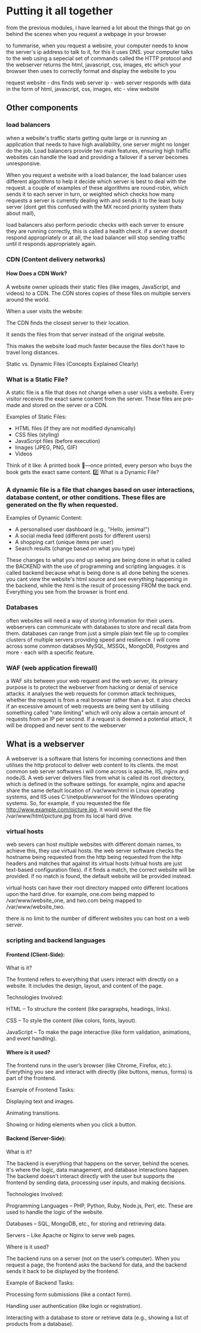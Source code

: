 # Putting it all together

from the previous modules, i have learned a lot about the things that go on behind the scenes when you request a webpage in your browser 

to fummarise, when you request a websire, your computer needs to know the server's ip address to talk to it, for this it uses DNS. your computer talks to the web using a sepecial set of commands called the HTTP protocol and the webserver returns the html, javascript, css, images, etc which your browser then uses to correctly format and display the website to you 

request website - dns finds web server ip - web server responds with data in the form of html, javascript, css, images, etc - view website 

## Other components

### load balancers

when a website's traffic starts getting quite large or is running an application that needs to have high availability, one server might no longer do the job. Load balancers provide two main features, ensuring high traffic websites can handle the load and providing a failover if a server becomes unresponsive. 

When you request a website with a load balancer, the load balancer uses different algorithms to help it decide which server is best to deal with the request. a couple of examples of these algorithms are round-robin, which sends it to each server in turn, or weighted which checks how many requests a server is currently dealing with and sends it to the least busy server (dont get this confused with the MX record priority system thats about mail), 

load balancers also perform periodic checks with each server to ensure they are running correctly, this is called a health check. if a server doesnt respond appropriately or at all, the load balancer will stop sending traffic until it responds appropriately again.

### CDN (Content delivery networks)

#### How Does a CDN Work?

A website owner uploads their static files (like images, JavaScript, and videos) to a CDN.
The CDN stores copies of these files on multiple servers around the world.

When a user visits the website:

The CDN finds the closest server to their location.

It sends the files from that server instead of the original website.

This makes the website load much faster because the files don’t have to travel long distances.

Static vs. Dynamic Files (Concepts Explained Clearly)

### What is a Static File?
A static file is a file that does not change when a user visits a website. Every visitor receives the exact same content from the server. These files are pre-made and stored on the server or a CDN.

Examples of Static Files:

- HTML files (if they are not modified dynamically)
- CSS files (styling)
- JavaScript files (before execution)
- Images (JPEG, PNG, GIF)
- Videos

Think of it like: A printed book 📖—once printed, every person who buys the book gets the exact same content.
2️⃣ What is a Dynamic File?

### A dynamic file is a file that changes based on user interactions, database content, or other conditions. These files are generated on the fly when requested.

Examples of Dynamic Content:
- A personalised user dashboard (e.g., "Hello, jemima!")
- A social media feed (different posts for different users)
- A shopping cart (unique items per user)
- Search results (change based on what you type)

These changes to what you end up seeing are being done in what is called the BACKEND with the use of programming and scripting languages. it is called backend because what is being done is all done behing the scenes. you cant view the website's html source and see everything happening in the backend, while the html is the result of processing FROM the back end. Everything you see from the browser is front end. 
### Databases

often websites will need a way of storing information for their users. webservers can communicate with databases to store and recall data from them. databases can range from just a simple plain text file up to complex clusters of multiple servers providing speed and resilience. I will come across some common databses MySQL, MSSQL, MongoDB, Postgres and more - each with a specific feature.

### WAF (web application firewall)

a WAF sits between your web request and the web server, its primary purpose is to protect the webserver from hacking or denial of service attacks. it analyses the web requests for common attack techniques, whether the request is from a real browser rather than a bot. it also checks if an excessive amount of web requests are being sent by utilising something called "rate limiting" which will only allow a certain amount of requests from an IP per second. If a request is deemed a potential attack, it will be dropped and never sent to the webserver

## What is a webserver

A webserver is a software that listens for incoming connections and then utilises the http protocol to deliver web content to its clients. the most common seb server softwares i will come across is apache, IIS, nginx and nodeJS. A web server delivers files from what is called its root directory, which is defined in the software settings. for example, nginx and apache share the same default location of /var/www/html in Linux operating systems, and IIS uses C:\inetpub\wwwroot for the Windows operating systems. So, for example, if you requested the file http://www.example.com/picture.jpg, it would send the file /var/www/html/picture.jpg from its local hard drive.

### virtual hosts 

web severs can host multiple websites with different domain names, to achieve this, they use virtual hosts. the web server software checks the hostname being requested from the http being requested from the http headers and matches that against its virtual hosts (vitrual hosts are just text-based configuration files). if it finds a match, the correct website will be provided. if no match is found, the default website will be provided instead. 

virtual hosts can have their root directory mapped onto different locations upon the hard drive. for example, one.com being mapped to /var/www/website_one, and two.com being mapped to /var/www/website_two. 

there is no limit to the number of different websites you can host on a web server. 

### scripting and backend languages 

#### Frontend (Client-Side):

What is it?

The frontend refers to everything that users interact with directly on a website. It includes the design, layout, and content of the page.

Technologies Involved:

HTML – To structure the content (like paragraphs, headings, links).

CSS – To style the content (like colors, fonts, layout).

JavaScript – To make the page interactive (like form validation, animations, and event handling).

#### Where is it used?

The frontend runs in the user’s browser (like Chrome, Firefox, etc.). Everything you see and interact with directly (like buttons, menus, forms) is part of the frontend.

Example of Frontend Tasks:

Displaying text and images.

Animating transitions.

Showing or hiding elements when you click a button.

#### Backend (Server-Side):

What is it?

The backend is everything that happens on the server, behind the scenes. It's where the logic, data management, and database interactions happen. The backend doesn't interact directly with the user but supports the frontend by sending data, processing user inputs, and making decisions.

Technologies Involved:

Programming Languages – PHP, Python, Ruby, Node.js, Perl, etc. These are used to handle the logic of the website.

Databases – SQL, MongoDB, etc., for storing and retrieving data.

Servers – Like Apache or Nginx to serve web pages.

Where is it used?

The backend runs on a server (not on the user’s computer). When you request a page, the frontend asks the backend for data, and the backend sends it back to be displayed by the frontend.

Example of Backend Tasks:

Processing form submissions (like a contact form).

Handling user authentication (like login or registration).

Interacting with a database to store or retrieve data (e.g., showing a list of products from a database).




